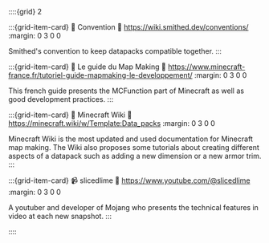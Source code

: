 ::::{grid} 2

:::{grid-item-card} 📘 Convention
:link: https://wiki.smithed.dev/conventions/
:margin: 0 3 0 0

Smithed's convention to keep datapacks compatible together.
:::

:::{grid-item-card} 📗 Le guide du Map Making
:link: https://www.minecraft-france.fr/tutoriel-guide-mapmaking-le-developpement/
:margin: 0 3 0 0

This french guide presents the MCFunction part of Minecraft as well as good development practices.
:::

:::{grid-item-card} 📕 Minecraft Wiki
:link: https://minecraft.wiki/w/Template:Data_packs
:margin: 0 3 0 0

Minecraft Wiki is the most updated and used documentation for Minecraft map making.
The Wiki also proposes some tutorials about creating different aspects of a datapack such as adding a new dimension or a new armor trim.
:::

:::{grid-item-card} 📹 slicedlime
:link: https://www.youtube.com/@slicedlime
:margin: 0 3 0 0

A youtuber and developer of Mojang who presents the technical features in video at each new snapshot.
:::

::::
